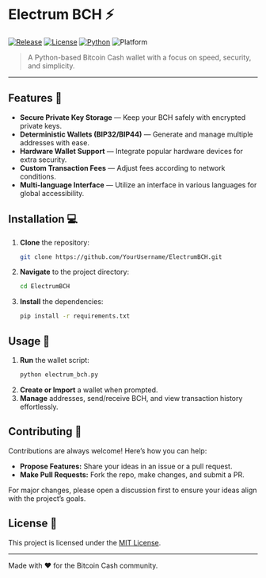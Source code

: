 # Electrum BCH :zap:

[![Release](https://img.shields.io/github/v/release/saimanelo/electrum-bch?style=flat-square)](https://github.com/saimanelo/electrum-bch/releases/tag/v1.3.4)
[![License](https://img.shields.io/github/license/saimanelo/electrum-bch?style=flat-square)](https://github.com/saimanelo/electrum-bch/blob/main/LICENCE)
[![Python](https://img.shields.io/badge/Python-3.7%2B-blue.svg?style=flat-square)](https://www.python.org/)
![Platform](https://img.shields.io/badge/Platform-Windows%20|%20macOS%20|%20Linux-lightgrey.svg?style=flat-square)

> A Python-based Bitcoin Cash wallet with a focus on speed, security, and simplicity.

---

## Features :star2:

- **Secure Private Key Storage** — Keep your BCH safely with encrypted private keys.
- **Deterministic Wallets (BIP32/BIP44)** — Generate and manage multiple addresses with ease.
- **Hardware Wallet Support** — Integrate popular hardware devices for extra security.
- **Custom Transaction Fees** — Adjust fees according to network conditions.
- **Multi-language Interface** — Utilize an interface in various languages for global accessibility.

## Installation :computer:

1. **Clone** the repository:
    ```bash
    git clone https://github.com/YourUsername/ElectrumBCH.git
    ```
2. **Navigate** to the project directory:
    ```bash
    cd ElectrumBCH
    ```
3. **Install** the dependencies:
    ```bash
    pip install -r requirements.txt
    ```

## Usage :rocket:

1. **Run** the wallet script:
    ```bash
    python electrum_bch.py
    ```
2. **Create or Import** a wallet when prompted.
3. **Manage** addresses, send/receive BCH, and view transaction history effortlessly.

## Contributing :handshake:

Contributions are always welcome! Here’s how you can help:
- **Propose Features:** Share your ideas in an issue or a pull request.
- **Make Pull Requests:** Fork the repo, make changes, and submit a PR.

For major changes, please open a discussion first to ensure your ideas align with the project’s goals.

## License :scroll:

This project is licensed under the [MIT License](LICENSE).

---

Made with :heart: for the Bitcoin Cash community.
